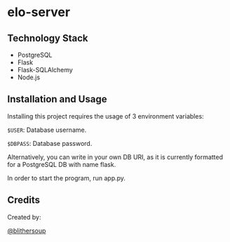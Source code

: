 # elo-server


## Technology Stack
* PostgreSQL
* Flask
* Flask-SQLAlchemy
* Node.js

## Installation and Usage
Installing this project requires the usage of 3 environment variables:

`$USER`: Database username.

`$DBPASS`: Database password.

Alternatively, you can write in your own DB URI, as it is currently formatted for a PostgreSQL DB with name flask.

In order to start the program, run app.py.


## Credits
Created by:

[@blithersoup](https://github.com/blithersoup)

